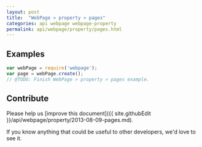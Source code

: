 ```yaml
---
layout: post
title:  "WebPage » property » pages"
categories: api webpage webpage-property
permalink: api/webpage/property/pages.html
---
```


## Examples

```javascript
var webPage = require('webpage');
var page = webPage.create();
// @TODO: Finish WebPage » property » pages example.
```

## Contribute

Please help us [improve this document]({{ site.githubEdit }}/api/webpage/property/2013-08-09-pages.md).

If you know anything that could be useful to other developers, we'd love to see it.


